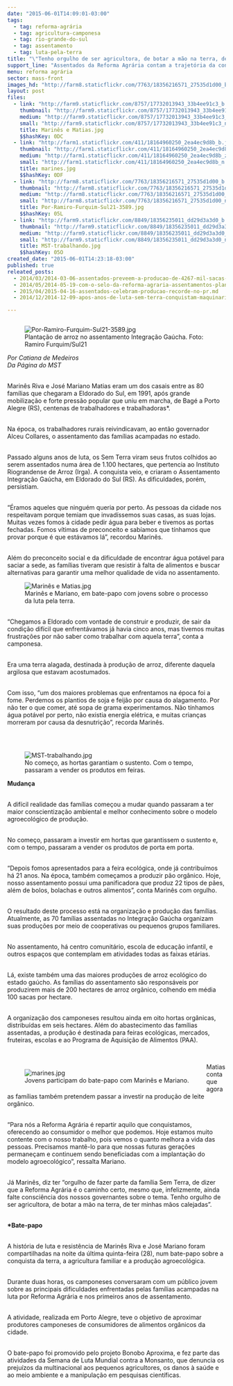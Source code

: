 ```yaml
---
date: "2015-06-01T14:09:01-03:00"
tags:
  - tag: reforma-agrária
  - tag: agricultura-camponesa
  - tag: rio-grande-do-sul
  - tag: assentamento
  - tag: luta-pela-terra
title: "\"Tenho orgulho de ser agricultora, de botar a mão na terra, de ter minhas mãos calejadas”"
support_line: "Assentados da Reforma Agrária contam a trajetória da conquista pela terra, as dificuldades enfrentadas e o resultado da luta."
menu: reforma agrária
sector: mass-front
images_hd: "http://farm8.staticflickr.com/7763/18356216571_27535d1d00_b.jpg"
layout: post
files:
  - link: "http://farm9.staticflickr.com/8757/17732013943_33b4ee91c3_b.jpg"
    thumbnail: "http://farm9.staticflickr.com/8757/17732013943_33b4ee91c3_t.jpg"
    medium: "http://farm9.staticflickr.com/8757/17732013943_33b4ee91c3_z.jpg"
    small: "http://farm9.staticflickr.com/8757/17732013943_33b4ee91c3_n.jpg"
    title: Marinês e Matias.jpg
    $$hashKey: 0DC
  - link: "http://farm1.staticflickr.com/411/18164960250_2ea4ec9d8b_b.jpg"
    thumbnail: "http://farm1.staticflickr.com/411/18164960250_2ea4ec9d8b_t.jpg"
    medium: "http://farm1.staticflickr.com/411/18164960250_2ea4ec9d8b_z.jpg"
    small: "http://farm1.staticflickr.com/411/18164960250_2ea4ec9d8b_n.jpg"
    title: marines.jpg
    $$hashKey: 0DF
  - link: "http://farm8.staticflickr.com/7763/18356216571_27535d1d00_b.jpg"
    thumbnail: "http://farm8.staticflickr.com/7763/18356216571_27535d1d00_t.jpg"
    medium: "http://farm8.staticflickr.com/7763/18356216571_27535d1d00_z.jpg"
    small: "http://farm8.staticflickr.com/7763/18356216571_27535d1d00_n.jpg"
    title: Por-Ramiro-Furquim-Sul21-3589.jpg
    $$hashKey: 05L
  - link: "http://farm9.staticflickr.com/8849/18356235011_dd29d3a3d0_b.jpg"
    thumbnail: "http://farm9.staticflickr.com/8849/18356235011_dd29d3a3d0_t.jpg"
    medium: "http://farm9.staticflickr.com/8849/18356235011_dd29d3a3d0_z.jpg"
    small: "http://farm9.staticflickr.com/8849/18356235011_dd29d3a3d0_n.jpg"
    title: MST-trabalhando.jpg
    $$hashKey: 05O
created_date: "2015-06-01T14:23:18-03:00"
published: true
releated_posts:
  - 2014/03/2014-03-06-assentados-preveem-a-producao-de-4267-mil-sacas-de-arroz-agroecologico.md
  - 2014/05/2014-05-19-com-o-selo-da-reforma-agraria-assentamentos-plantam-e-colhem-de-tudo-pelo-pais.md-e
  - 2015/04/2015-04-16-assentados-celebram-producao-recorde-no-pr.md
  - 2014/12/2014-12-09-apos-anos-de-luta-sem-terra-conquistam-maquinario-no-ms.md

---
```

<figure class="image" style="float:right"><img alt="Por-Ramiro-Furquim-Sul21-3589.jpg" src="http://farm8.staticflickr.com/7763/18356216571_27535d1d00_b.jpg" />
<figcaption>Planta&ccedil;&atilde;o de arroz no assentamento&nbsp;Integra&ccedil;&atilde;o Ga&uacute;cha. Foto: Ramiro Furquim/Sul21</figcaption>
</figure>

<p><em>Por Catiana de Medeiros<br />
Da P&aacute;gina do MST</em></p>

<p><br />
Marin&ecirc;s Riva e Jos&eacute; Mariano Matias eram um dos casais entre as 80 fam&iacute;lias que chegaram a Eldorado do Sul, em 1991, ap&oacute;s grande mobiliza&ccedil;&atilde;o e forte press&atilde;o popular que uniu em marcha, de Bag&eacute; a Porto Alegre (RS), centenas de trabalhadores e trabalhadoras*.</p>

<p><br />
Na &eacute;poca, os trabalhadores rurais reivindicavam, ao ent&atilde;o governador Alceu Collares, o assentamento das fam&iacute;lias acampadas no estado.</p>

<p><br />
Passado alguns anos de luta, os Sem Terra viram seus frutos colhidos ao serem assentados numa &aacute;rea de 1.100 hectares, que pertencia ao Instituto Riograndense de Arroz (Irga). A conquista veio, e criaram o Assentamento Integra&ccedil;&atilde;o Ga&uacute;cha, em Eldorado do Sul (RS). As dificuldades, por&eacute;m, persistiam.</p>

<p><br />
&ldquo;&Eacute;ramos aqueles que ningu&eacute;m queria por perto. As pessoas da cidade nos respeitavam porque temiam que invad&iacute;ssemos suas casas, as suas lojas. Muitas vezes fomos &agrave; cidade pedir &aacute;gua para beber e tivemos as portas fechadas. Fomos v&iacute;timas de preconceito e sab&iacute;amos que t&iacute;nhamos que provar porque &eacute; que est&aacute;vamos l&aacute;&rdquo;, recordou Marin&ecirc;s.</p>

<p><br />
Al&eacute;m do preconceito social e da dificuldade de encontrar &aacute;gua pot&aacute;vel para saciar a sede, as fam&iacute;lias tiveram que resistir &agrave; falta de alimentos e buscar alternativas para garantir uma melhor qualidade de vida no assentamento.</p>

<figure class="image"><img alt="Marinês e Matias.jpg" src="http://farm9.staticflickr.com/8757/17732013943_33b4ee91c3_b.jpg" />
<figcaption>Marin&ecirc;s e Mariano, em bate-papo com jovens sobre o processo da luta pela terra.</figcaption>
</figure>

<p><br />
&ldquo;Chegamos a Eldorado com vontade de construir e produzir, de sair da condi&ccedil;&atilde;o dif&iacute;cil que enfrent&aacute;vamos j&aacute; havia cinco anos, mas tivemos muitas frustra&ccedil;&otilde;es por n&atilde;o saber como trabalhar com aquela terra&rdquo;, conta a camponesa.</p>

<p><br />
Era uma terra alagada, destinada &agrave; produ&ccedil;&atilde;o de arroz, diferente daquela argilosa que estavam acostumados.</p>

<p><br />
Com isso, &ldquo;um dos maiores problemas que enfrentamos na &eacute;poca foi a fome. Perdemos os plantios de soja e feij&atilde;o por causa do alagamento. Por n&atilde;o ter o que comer, at&eacute; sopa de grama experimentamos. N&atilde;o t&iacute;nhamos &aacute;gua pot&aacute;vel por perto, n&atilde;o existia energia el&eacute;trica, e muitas crian&ccedil;as morreram por causa da desnutri&ccedil;&atilde;o&rdquo;, recorda Marin&ecirc;s.</p>

<p>&nbsp;</p>

<figure class="image" style="float:right"><img alt="MST-trabalhando.jpg" src="http://farm9.staticflickr.com/8849/18356235011_dd29d3a3d0_b.jpg" />
<figcaption>No come&ccedil;o, as hortas garantiam o sustento. Com o tempo, passaram a vender os produtos em feiras.</figcaption>
</figure>

<p><strong>Mudan&ccedil;a</strong></p>

<p><br />
A dif&iacute;cil realidade das fam&iacute;lias come&ccedil;ou a mudar quando passaram a ter maior conscientiza&ccedil;&atilde;o ambiental e melhor conhecimento sobre o modelo agroecol&oacute;gico de produ&ccedil;&atilde;o.</p>

<p><br />
No come&ccedil;o, passaram a investir em hortas que garantissem o sustento e, com o tempo, passaram a vender os produtos de porta em porta.</p>

<p><br />
&ldquo;Depois fomos apresentados para a feira ecol&oacute;gica, onde j&aacute; contribu&iacute;mos h&aacute; 21 anos. Na &eacute;poca, tamb&eacute;m come&ccedil;amos a produzir p&atilde;o org&acirc;nico. Hoje, nosso assentamento possui uma panificadora que produz 22 tipos de p&atilde;es, al&eacute;m de bolos, bolachas e outros alimentos&rdquo;, conta Marin&ecirc;s com orgulho.</p>

<p><br />
O resultado deste processo est&aacute; na organiza&ccedil;&atilde;o e produ&ccedil;&atilde;o das fam&iacute;lias. Atualmente, as 70 fam&iacute;lias assentadas no Integra&ccedil;&atilde;o Ga&uacute;cha organizam suas produ&ccedil;&otilde;es por meio de cooperativas ou pequenos grupos familiares.</p>

<p><br />
No assentamento, h&aacute; centro comunit&aacute;rio, escola de educa&ccedil;&atilde;o infantil, e outros espa&ccedil;os que contemplam em atividades todas as faixas et&aacute;rias.</p>

<p><br />
L&aacute;, existe tamb&eacute;m uma das maiores produ&ccedil;&otilde;es de arroz ecol&oacute;gico do estado ga&uacute;cho. As fam&iacute;lias do assentamento s&atilde;o respons&aacute;veis por produzirem mais de 200 hectares de arroz org&acirc;nico, colhendo em m&eacute;dia 100 sacas por hectare.</p>

<p><br />
A organiza&ccedil;&atilde;o dos camponeses resultou ainda em oito hortas org&acirc;nicas, distribu&iacute;das em seis hectares. Al&eacute;m do abastecimento das fam&iacute;lias assentadas, a produ&ccedil;&atilde;o &eacute; destinada para feiras ecol&oacute;gicas, mercados, fruteiras, escolas e ao Programa de Aquisi&ccedil;&atilde;o de Alimentos (PAA).</p>

<p>&nbsp;</p>

<figure class="image" style="float:left"><img alt="marines.jpg" src="http://farm1.staticflickr.com/411/18164960250_2ea4ec9d8b_b.jpg" />
<figcaption>Jovens participam do bate-papo com Marin&ecirc;s e Mariano.</figcaption>
</figure>

<p>Matias conta que agora as fam&iacute;lias tamb&eacute;m pretendem passar a investir na produ&ccedil;&atilde;o de leite org&acirc;nico.</p>

<p><br />
&ldquo;Para n&oacute;s a Reforma Agr&aacute;ria &eacute; repartir aquilo que conquistamos, oferecendo ao consumidor o melhor que podemos. Hoje estamos muito contente com o nosso trabalho, pois vemos o quanto melhora a vida das pessoas. Precisamos mant&ecirc;-lo para que nossas futuras gera&ccedil;&otilde;es permane&ccedil;am e continuem sendo beneficiadas com a implanta&ccedil;&atilde;o do modelo agroecol&oacute;gico&rdquo;, ressalta Mariano.</p>

<p><br />
J&aacute; Marin&ecirc;s, diz ter &ldquo;orgulho de fazer parte da fam&iacute;lia Sem Terra, de dizer que a Reforma Agr&aacute;ria &eacute; o caminho certo, mesmo que, infelizmente, ainda falte consci&ecirc;ncia dos nossos governantes sobre o tema. Tenho orgulho de ser agricultora, de botar a m&atilde;o na terra, de ter minhas m&atilde;os calejadas&rdquo;.</p>

<p><br />
<strong>*Bate-papo </strong></p>

<p><br />
A hist&oacute;ria de luta e resist&ecirc;ncia de Marin&ecirc;s Riva e Jos&eacute; Mariano foram compartilhadas na noite da &uacute;ltima quinta-feira (28), num bate-papo sobre a conquista da terra, a agricultura familiar e a produ&ccedil;&atilde;o agroecol&oacute;gica.</p>

<p><br />
Durante duas horas, os camponeses conversaram com um p&uacute;blico jovem sobre as principais dificuldades enfrentadas pelas fam&iacute;lias acampadas na luta por Reforma Agr&aacute;ria e nos primeiros anos de assentamento.</p>

<p><br />
A atividade, realizada em Porto Alegre, teve o objetivo de aproximar produtores camponeses de consumidores de alimentos org&acirc;nicos da cidade.</p>

<p><br />
O bate-papo foi promovido pelo projeto Bonobo Aproxima, e fez parte das atividades da Semana de Luta Mundial contra a Monsanto, que denuncia os preju&iacute;zos da multinacional aos pequenos agricultores, os danos &agrave; sa&uacute;de e ao meio ambiente e a manipula&ccedil;&atilde;o em pesquisas cient&iacute;ficas.</p>
